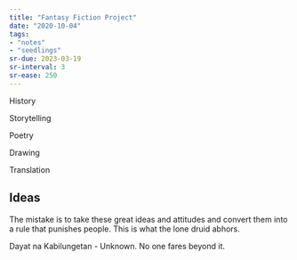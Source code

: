 ```yaml
---
title: "Fantasy Fiction Project"
date: "2020-10-04"
tags:
- "notes"
- "seedlings"
sr-due: 2023-03-19
sr-interval: 3
sr-ease: 250
---
```


History

Storytelling

Poetry

Drawing

Translation

## Ideas

The mistake is to take these great ideas and attitudes and convert them into a rule that punishes people. This is what the lone druid abhors.

Dayat na Kabilungetan - Unknown. No one fares beyond it.

